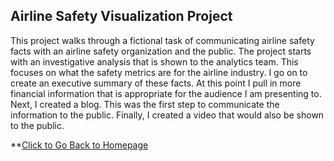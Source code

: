 ## Airline Safety Visualization Project
This project walks through a fictional task of communicating airline safety facts with an airline safety organization and the public. The project starts with an investigative analysis that is shown to the analytics team. This focuses on what the safety metrics are for the airline industry. I go on to create an executive summary of these facts. At this point I pull in more financial information that is appropriate for the audience I am presenting to. Next, I created a blog. This was the first step to communicate the information to the public. Finally, I created a video that would also be shown to the public.  

**[Click to Go Back to Homepage](https://nestingen.github.io/)
